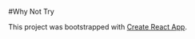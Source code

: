 #Why Not Try

This project was bootstrapped with [Create React App](https://github.com/facebook/create-react-app).
